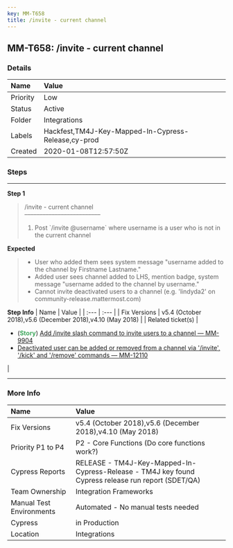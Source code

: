 ```yaml
---
key: MM-T658
title: /invite - current channel
---
```


## MM-T658: /invite - current channel

### Details

| Name     | Value                                               |
| :------- | :-------------------------------------------------- |
| Priority | Low                                                 |
| Status   | Active                                              |
| Folder   | Integrations                                        |
| Labels   | Hackfest,TM4J-Key-Mapped-In-Cypress-Release,cy-prod |
| Created  | 2020-01-08T12:57:50Z                                |

### Steps

<hr/>

**Step 1**

> <article>/invite - current channel<br>–––––––––––––––––––––––––<ol><li>Post `/invite @username` where username is a user who is not in the current channel</li></ol></article>

**Expected**

> <article><ul><li>User who added them sees system message "username added to the channel by Firstname Lastname."</li><li>Added user sees channel added to LHS, mention badge, system message "username added to the channel by username."</li><li>Cannot invite deactivated users to a channel (e.g. 'lindyda2' on community-release.mattermost.com)</li></ul></article>

**Step Info**
| Name | Value |
| :--- | :--- |
| Fix Versions | v5.4 (October 2018),v5.6 (December 2018),v4.10 (May 2018) |
| Related ticket(s) | <ul><li>(<strong><span style="color: rgb(65, 168, 95);">Story</span></strong>)&nbsp;<a href="https://mattermost.atlassian.net/browse/MM-9904">Add /invite slash command to invite users to a channel — MM-9904</a></li><li><a href="https://mattermost.atlassian.net/browse/MM-12110">Deactivated user can be added or removed from a channel via '/invite', '/kick' and '/remove' commands — MM-12110</a></li></ul> |

<hr/>

### More Info

| Name                     | Value                                                                                              |
| :----------------------- | :------------------------------------------------------------------------------------------------- |
| Fix Versions             | v5.4 (October 2018),v5.6 (December 2018),v4.10 (May 2018)                                          |
| Priority P1 to P4        | P2 - Core Functions (Do core functions work?)                                                      |
| Cypress Reports          | RELEASE - TM4J-Key-Mapped-In-Cypress-Release - TM4J key found Cypress release run report (SDET/QA) |
| Team Ownership           | Integration Frameworks                                                                             |
| Manual Test Environments | Automated - No manual tests needed                                                                 |
| Cypress                  | in Production                                                                                      |
| Location                 | Integrations                                                                                       |
